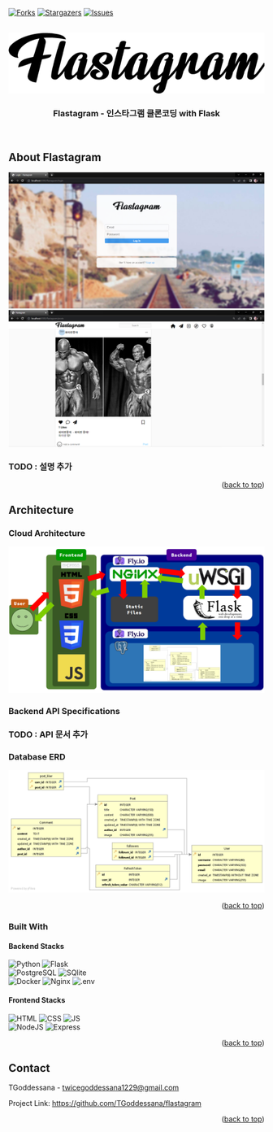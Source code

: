 <a name="readme-top"></a>

[![Forks][forks-shield]][forks-url]
[![Stargazers][stars-shield]][stars-url]
[![Issues][issues-shield]][issues-url]



<!-- PROJECT LOGO -->
<br />
<div align="center">
  <a href="https://gdsanadev.com">
    <img src="doc_images/logo.png" alt="Logo" height="120">
  </a>

  <h3 align="center">Flastagram - 인스타그램 클론코딩 with Flask</h3>

  <p align="center">
    <br />
  </p>
</div>

<!-- ABOUT THE PROJECT -->
## About Flastagram

<img src="doc_images/ex1.png" alt="preview">

<img src="doc_images/ex2.png" alt="preview">

### TODO : 설명 추가

<p align="right">(<a href="#readme-top">back to top</a>)</p>


## Architecture

### Cloud Architecture
<img src="doc_images/cloud_architecture.png" alt="preview">

### Backend API Specifications
### TODO : API 문서 추가
<!-- <img src="doc_images/ex2.png" alt="preview"> -->

### Database ERD
<img src="doc_images/erd.png" alt="preview">


<p align="right">(<a href="#readme-top">back to top</a>)</p>


### Built With

#### Backend Stacks
![Python][Python-logo] ![Flask][Flask-logo]  
![PostgreSQL][PostgreSQL-logo] ![SQlite][SQlite-logo]  
![Docker][Docker-logo] ![Nginx][Nginx-logo] ![.env][.env-logo]  
  


#### Frontend Stacks
![HTML][HTML-logo] 
![CSS][CSS-logo]
![JS][JS-logo]  
![NodeJS][Nodejs-logo]
![Express][Express-logo]


<p align="right">(<a href="#readme-top">back to top</a>)</p>



<!-- CONTACT -->
## Contact

TGoddessana - twicegoddessana1229@gmail.com

Project Link: https://github.com/TGoddessana/flastagram

<p align="right">(<a href="#readme-top">back to top</a>)</p>



<!-- MARKDOWN LINKS & IMAGES -->
[Python-logo]: https://img.shields.io/badge/Python-3776AB?style=for-the-badge&logo=Python&logoColor=white
[Flask-logo]: https://img.shields.io/badge/Flask-000000?style=for-the-badge&logo=Flask&logoColor=white
[PostgreSQL-logo]: https://img.shields.io/badge/PostgreSQL-4169E1?style=for-the-badge&logo=PostgreSQL&logoColor=white
[Docker-logo]: https://img.shields.io/badge/Docker-2496ED?style=for-the-badge&logo=Docker&logoColor=white
[.env-logo]: https://img.shields.io/badge/.env-ECD53F?style=for-the-badge&logo=.envr&logoColor=white
[Nginx-logo]: https://img.shields.io/badge/nginx-009639?style=for-the-badge&logo=nginx&logoColor=white
[SQLite-logo]: https://img.shields.io/badge/sqlite-003B57?style=for-the-badge&logo=sqlite&logoColor=white

[HTML-logo]: https://img.shields.io/badge/html5-E34F26?style=for-the-badge&logo=html5&logoColor=white
[JS-logo]: https://img.shields.io/badge/Javascript-F7DF1E?style=for-the-badge&logo=javascript&logoColor=white
[CSS-logo]: https://img.shields.io/badge/css3-1572B6?style=for-the-badge&logo=css3&logoColor=white
[NodeJS-logo]: https://img.shields.io/badge/node.js-339933?style=for-the-badge&logo=node&logoColor=white
[Express-logo]: https://img.shields.io/badge/express.js-000000?style=for-the-badge&logo=express&logoColor=white





[forks-shield]: https://img.shields.io/github/forks/othneildrew/Best-README-Template.svg?style=for-the-badge
[forks-url]: https://github.com/tgoddessana/flastagram/network/members
[stars-shield]: https://img.shields.io/github/stars/othneildrew/Best-README-Template.svg?style=for-the-badge
[stars-url]: https://github.com/tgoddessana/flastagram/stargazers
[issues-shield]: https://img.shields.io/github/issues/othneildrew/Best-README-Template.svg?style=for-the-badge
[issues-url]: https://github.com/tgoddessana/flastagram/issues


